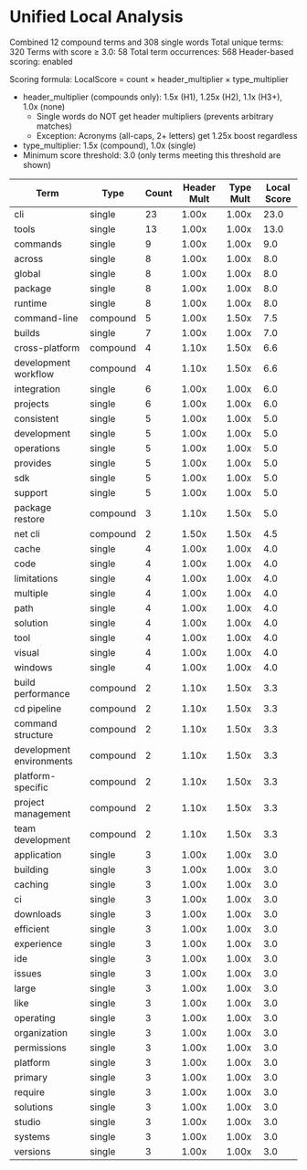 # Unified Local Analysis

Combined 12 compound terms and 308 single words
Total unique terms: 320
Terms with score ≥ 3.0: 58
Total term occurrences: 568
Header-based scoring: enabled

Scoring formula: LocalScore = count × header_multiplier × type_multiplier
- header_multiplier (compounds only): 1.5x (H1), 1.25x (H2), 1.1x (H3+), 1.0x (none)
  - Single words do NOT get header multipliers (prevents arbitrary matches)
  - Exception: Acronyms (all-caps, 2+ letters) get 1.25x boost regardless
- type_multiplier: 1.5x (compound), 1.0x (single)
- Minimum score threshold: 3.0 (only terms meeting this threshold are shown)

| Term | Type | Count | Header Mult | Type Mult | Local Score |
|------|------|-------|-------------|-----------|-------------|
| cli | single | 23 | 1.00x | 1.00x | 23.0 |
| tools | single | 13 | 1.00x | 1.00x | 13.0 |
| commands | single | 9 | 1.00x | 1.00x | 9.0 |
| across | single | 8 | 1.00x | 1.00x | 8.0 |
| global | single | 8 | 1.00x | 1.00x | 8.0 |
| package | single | 8 | 1.00x | 1.00x | 8.0 |
| runtime | single | 8 | 1.00x | 1.00x | 8.0 |
| command-line | compound | 5 | 1.00x | 1.50x | 7.5 |
| builds | single | 7 | 1.00x | 1.00x | 7.0 |
| cross-platform | compound | 4 | 1.10x | 1.50x | 6.6 |
| development workflow | compound | 4 | 1.10x | 1.50x | 6.6 |
| integration | single | 6 | 1.00x | 1.00x | 6.0 |
| projects | single | 6 | 1.00x | 1.00x | 6.0 |
| consistent | single | 5 | 1.00x | 1.00x | 5.0 |
| development | single | 5 | 1.00x | 1.00x | 5.0 |
| operations | single | 5 | 1.00x | 1.00x | 5.0 |
| provides | single | 5 | 1.00x | 1.00x | 5.0 |
| sdk | single | 5 | 1.00x | 1.00x | 5.0 |
| support | single | 5 | 1.00x | 1.00x | 5.0 |
| package restore | compound | 3 | 1.10x | 1.50x | 5.0 |
| net cli | compound | 2 | 1.50x | 1.50x | 4.5 |
| cache | single | 4 | 1.00x | 1.00x | 4.0 |
| code | single | 4 | 1.00x | 1.00x | 4.0 |
| limitations | single | 4 | 1.00x | 1.00x | 4.0 |
| multiple | single | 4 | 1.00x | 1.00x | 4.0 |
| path | single | 4 | 1.00x | 1.00x | 4.0 |
| solution | single | 4 | 1.00x | 1.00x | 4.0 |
| tool | single | 4 | 1.00x | 1.00x | 4.0 |
| visual | single | 4 | 1.00x | 1.00x | 4.0 |
| windows | single | 4 | 1.00x | 1.00x | 4.0 |
| build performance | compound | 2 | 1.10x | 1.50x | 3.3 |
| cd pipeline | compound | 2 | 1.10x | 1.50x | 3.3 |
| command structure | compound | 2 | 1.10x | 1.50x | 3.3 |
| development environments | compound | 2 | 1.10x | 1.50x | 3.3 |
| platform-specific | compound | 2 | 1.10x | 1.50x | 3.3 |
| project management | compound | 2 | 1.10x | 1.50x | 3.3 |
| team development | compound | 2 | 1.10x | 1.50x | 3.3 |
| application | single | 3 | 1.00x | 1.00x | 3.0 |
| building | single | 3 | 1.00x | 1.00x | 3.0 |
| caching | single | 3 | 1.00x | 1.00x | 3.0 |
| ci | single | 3 | 1.00x | 1.00x | 3.0 |
| downloads | single | 3 | 1.00x | 1.00x | 3.0 |
| efficient | single | 3 | 1.00x | 1.00x | 3.0 |
| experience | single | 3 | 1.00x | 1.00x | 3.0 |
| ide | single | 3 | 1.00x | 1.00x | 3.0 |
| issues | single | 3 | 1.00x | 1.00x | 3.0 |
| large | single | 3 | 1.00x | 1.00x | 3.0 |
| like | single | 3 | 1.00x | 1.00x | 3.0 |
| operating | single | 3 | 1.00x | 1.00x | 3.0 |
| organization | single | 3 | 1.00x | 1.00x | 3.0 |
| permissions | single | 3 | 1.00x | 1.00x | 3.0 |
| platform | single | 3 | 1.00x | 1.00x | 3.0 |
| primary | single | 3 | 1.00x | 1.00x | 3.0 |
| require | single | 3 | 1.00x | 1.00x | 3.0 |
| solutions | single | 3 | 1.00x | 1.00x | 3.0 |
| studio | single | 3 | 1.00x | 1.00x | 3.0 |
| systems | single | 3 | 1.00x | 1.00x | 3.0 |
| versions | single | 3 | 1.00x | 1.00x | 3.0 |
